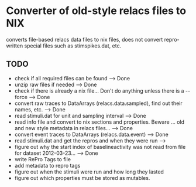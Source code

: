 # Converter of old-style relacs files to NIX

converts file-based relacs data files to nix files, does not convert repro-written special files such as stimspikes.dat, etc.

## TODO

* check if all required files can be found --> Done
* unzip raw files if needed  --> Done
* check if there is already a nix file... Don't do anything unless there is a --force  --> Done
* convert raw traces to DataArrays (relacs.data.sampled), find out their names, etc. --> Done
* read stimuli.dat for unit and sampling interval --> Done
* read info file and convert to nix sections and properties. Beware ... old and new style metadata in relacs files... --> Done
* convert event traces to DataArrays (relacs.data.event) --> Done
* read stimuli.dat and get the repros and when they were run -->
* figure out why the start index of baselineactivity was not read from file for dataset 2012-03-23... --> Done
* write RePro Tags to file
* add metadata to repro tags
* figure out when the stimuli were run and how long they lasted
* figure out which properties must be stored as mutables.
